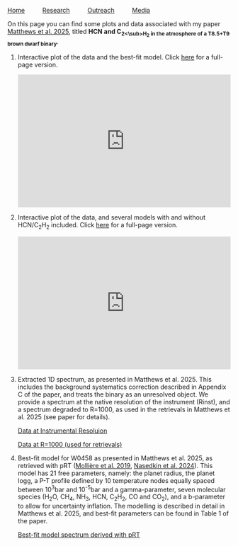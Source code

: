[Home](index) &emsp; &emsp; [Research](research) &emsp; &emsp; [Outreach](outreach) &emsp; &emsp; [Media](media)
&emsp;

On this page you can find some plots and data associated with my paper [Matthews et al. 2025](https://ui.adsabs.harvard.edu/abs/2025arXiv250213610M/abstract), titled **HCN and C<sub>2<\sub>H<sub>2</sub> in the atmosphere of a T8.5+T9 brown dwarf binary**.

1. Interactive plot of the data and the best-fit model. Click [here](projects/model_vs_data.html) for a full-page version.

    <iframe style="position: relative; width: 100%; height:300px" frameborder="0" scrolling="no" src="https://ecmatthews.github.io/projects/model_vs_data.html"></iframe>

2. Interactive plot of the data, and several models with and without HCN/C<sub>2</sub>H<sub>2</sub> included. Click [here](projects/models_hcn_c2h2.html) for a full-page version.

    <iframe style="position: relative; width: 100%; height:300px" frameborder="0" scrolling="no" src="https://ecmatthews.github.io/projects/models_hcn_c2h2.html"></iframe>

3. Extracted 1D spectrum, as presented in Matthews et al. 2025. This includes the background systematics correction described in Appendix C of the paper, and treats the binary as an unresolved object. We provide a spectrum at the native resolution of the instrument (Rinst), and a spectrum degraded to R=1000, as used in the retrievals in Matthews et al. 2025 (see paper for details).

    [Data at Instrumental Resoluion](datafiles/w0458_modelspectrum_Rinst.txt)

    [Data at R=1000 (used for retrievals)](datafiles/w0458_modelspectrum_R1000.txt)


4. Best-fit model for W0458 as presented in Matthews et al. 2025, as retrieved with pRT ([Mollière et al. 2019](https://ui.adsabs.harvard.edu/abs/2019A%26A...627A..67M/abstract), [Nasedkin et al. 2024](https://ui.adsabs.harvard.edu/abs/2024JOSS....9.5875N/abstract)). This model has 21 free parameters, namely: the planet radius, the planet logg, a P-T profile defined by 10 temperature nodes equally spaced between 10<sup>3</sup>bar and 10<sup>-5</sup>bar and a gamma-parameter, seven molecular species (H<sub>2</sub>O, CH<sub>4</sub>, NH<sub>3</sub>, HCN, C<sub>2</sub>H<sub>2</sub>, CO and CO<sub>2</sub>), and a b-parameter to allow for uncertainty inflation. The modelling is described in detail in Matthews et al. 2025, and best-fit parameters can be found in Table 1 of the paper.

    [Best-fit model spectrum derived with pRT](datafiles/w0458_modelspectrum_pRT.txt)
